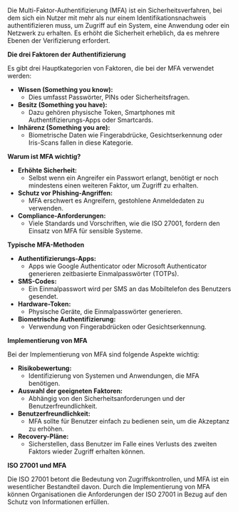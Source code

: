 
Die Multi-Faktor-Authentifizierung (MFA) ist ein Sicherheitsverfahren, bei dem sich ein Nutzer mit mehr als nur einem Identifikationsnachweis authentifizieren muss, um Zugriff auf ein System, eine Anwendung oder ein Netzwerk zu erhalten. Es erhöht die Sicherheit erheblich, da es mehrere Ebenen der Verifizierung erfordert.

**Die drei Faktoren der Authentifizierung**

Es gibt drei Hauptkategorien von Faktoren, die bei der MFA verwendet werden:

- **Wissen (Something you know):**
    - Dies umfasst Passwörter, PINs oder Sicherheitsfragen.
- **Besitz (Something you have):**
    - Dazu gehören physische Token, Smartphones mit Authentifizierungs-Apps oder Smartcards.
- **Inhärenz (Something you are):**
    - Biometrische Daten wie Fingerabdrücke, Gesichtserkennung oder Iris-Scans fallen in diese Kategorie.

**Warum ist MFA wichtig?**

- **Erhöhte Sicherheit:**
    - Selbst wenn ein Angreifer ein Passwort erlangt, benötigt er noch mindestens einen weiteren Faktor, um Zugriff zu erhalten.
- **Schutz vor Phishing-Angriffen:**
    - MFA erschwert es Angreifern, gestohlene Anmeldedaten zu verwenden.
- **Compliance-Anforderungen:**
    - Viele Standards und Vorschriften, wie die ISO 27001, fordern den Einsatz von MFA für sensible Systeme.

**Typische MFA-Methoden**

- **Authentifizierungs-Apps:**
    - Apps wie Google Authenticator oder Microsoft Authenticator generieren zeitbasierte Einmalpasswörter (TOTPs).
- **SMS-Codes:**
    - Ein Einmalpasswort wird per SMS an das Mobiltelefon des Benutzers gesendet.
- **Hardware-Token:**
    - Physische Geräte, die Einmalpasswörter generieren.
- **Biometrische Authentifizierung:**
    - Verwendung von Fingerabdrücken oder Gesichtserkennung.

**Implementierung von MFA**

Bei der Implementierung von MFA sind folgende Aspekte wichtig:

- **Risikobewertung:**
    - Identifizierung von Systemen und Anwendungen, die MFA benötigen.
- **Auswahl der geeigneten Faktoren:**
    - Abhängig von den Sicherheitsanforderungen und der Benutzerfreundlichkeit.
- **Benutzerfreundlichkeit:**
    - MFA sollte für Benutzer einfach zu bedienen sein, um die Akzeptanz zu erhöhen.
- **Recovery-Pläne:**
    - Sicherstellen, dass Benutzer im Falle eines Verlusts des zweiten Faktors wieder Zugriff erhalten können.

**ISO 27001 und MFA**

Die ISO 27001 betont die Bedeutung von Zugriffskontrollen, und MFA ist ein wesentlicher Bestandteil davon. Durch die Implementierung von MFA können Organisationen die Anforderungen der ISO 27001 in Bezug auf den Schutz von Informationen erfüllen.